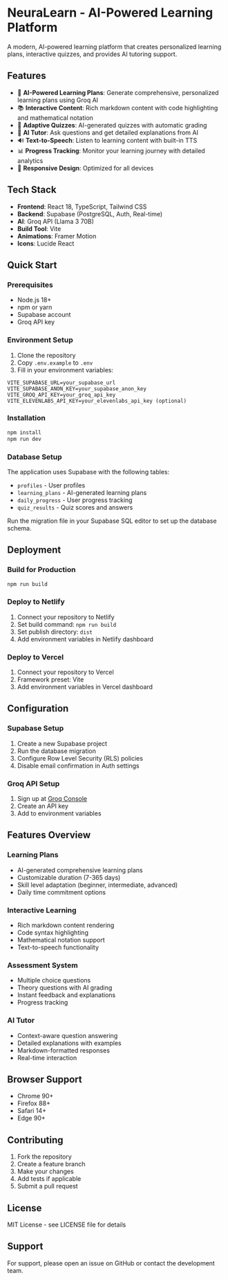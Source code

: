 # NeuraLearn - AI-Powered Learning Platform

A modern, AI-powered learning platform that creates personalized learning plans, interactive quizzes, and provides AI tutoring support.

## Features

- 🧠 **AI-Powered Learning Plans**: Generate comprehensive, personalized learning plans using Groq AI
- 📚 **Interactive Content**: Rich markdown content with code highlighting and mathematical notation
- 🎯 **Adaptive Quizzes**: AI-generated quizzes with automatic grading
- 💬 **AI Tutor**: Ask questions and get detailed explanations from AI
- 🔊 **Text-to-Speech**: Listen to learning content with built-in TTS
- 📊 **Progress Tracking**: Monitor your learning journey with detailed analytics
- 📱 **Responsive Design**: Optimized for all devices

## Tech Stack

- **Frontend**: React 18, TypeScript, Tailwind CSS
- **Backend**: Supabase (PostgreSQL, Auth, Real-time)
- **AI**: Groq API (Llama 3 70B)
- **Build Tool**: Vite
- **Animations**: Framer Motion
- **Icons**: Lucide React

## Quick Start

### Prerequisites

- Node.js 18+ 
- npm or yarn
- Supabase account
- Groq API key

### Environment Setup

1. Clone the repository
2. Copy `.env.example` to `.env`
3. Fill in your environment variables:

```env
VITE_SUPABASE_URL=your_supabase_url
VITE_SUPABASE_ANON_KEY=your_supabase_anon_key
VITE_GROQ_API_KEY=your_groq_api_key
VITE_ELEVENLABS_API_KEY=your_elevenlabs_api_key (optional)
```

### Installation

```bash
npm install
npm run dev
```

### Database Setup

The application uses Supabase with the following tables:
- `profiles` - User profiles
- `learning_plans` - AI-generated learning plans
- `daily_progress` - User progress tracking
- `quiz_results` - Quiz scores and answers

Run the migration file in your Supabase SQL editor to set up the database schema.

## Deployment

### Build for Production

```bash
npm run build
```

### Deploy to Netlify

1. Connect your repository to Netlify
2. Set build command: `npm run build`
3. Set publish directory: `dist`
4. Add environment variables in Netlify dashboard

### Deploy to Vercel

1. Connect your repository to Vercel
2. Framework preset: Vite
3. Add environment variables in Vercel dashboard

## Configuration

### Supabase Setup

1. Create a new Supabase project
2. Run the database migration
3. Configure Row Level Security (RLS) policies
4. Disable email confirmation in Auth settings

### Groq API Setup

1. Sign up at [Groq Console](https://console.groq.com)
2. Create an API key
3. Add to environment variables

## Features Overview

### Learning Plans
- AI-generated comprehensive learning plans
- Customizable duration (7-365 days)
- Skill level adaptation (beginner, intermediate, advanced)
- Daily time commitment options

### Interactive Learning
- Rich markdown content rendering
- Code syntax highlighting
- Mathematical notation support
- Text-to-speech functionality

### Assessment System
- Multiple choice questions
- Theory questions with AI grading
- Instant feedback and explanations
- Progress tracking

### AI Tutor
- Context-aware question answering
- Detailed explanations with examples
- Markdown-formatted responses
- Real-time interaction

## Browser Support

- Chrome 90+
- Firefox 88+
- Safari 14+
- Edge 90+

## Contributing

1. Fork the repository
2. Create a feature branch
3. Make your changes
4. Add tests if applicable
5. Submit a pull request

## License

MIT License - see LICENSE file for details

## Support

For support, please open an issue on GitHub or contact the development team.